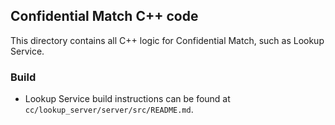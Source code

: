 ## Confidential Match C++ code

This directory contains all C++ logic for Confidential Match, such as Lookup Service.

### Build
 * Lookup Service build instructions can be found at `cc/lookup_server/server/src/README.md`.
